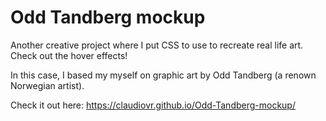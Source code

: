 # Odd Tandberg mockup

Another creative project where I put CSS to use to recreate real life art. Check out the hover effects!

In this case, I based my myself on graphic art by Odd Tandberg (a renown Norwegian artist).

Check it out here: https://claudiovr.github.io/Odd-Tandberg-mockup/



